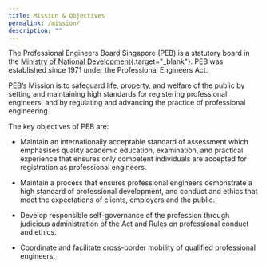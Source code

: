 ```yaml
---
title: Mission & Objectives
permalink: /mission/
description: ""
---
```

The Professional Engineers Board Singapore (PEB) is a statutory board in the [Ministry of National Development](https://www.mnd.gov.sg/){:target="_blank"}. PEB was established since 1971 under the Professional Engineers Act.  
  
PEB’s Mission is to safeguard life, property, and welfare of the public by setting and maintaining high standards for registering professional engineers, and by regulating and advancing the practice of professional engineering.

The key objectives of PEB are:

*   Maintain an internationally acceptable standard of assessment which emphasises quality academic education, examination, and practical experience that ensures only competent individuals are accepted for registration as professional engineers.
    
*   Maintain a process that ensures professional engineers demonstrate a high standard of professional development, and conduct and ethics that meet the expectations of clients, employers and the public.
    
*   Develop responsible self-governance of the profession through judicious administration of the Act and Rules on professional conduct and ethics.
    
*   Coordinate and facilitate cross-border mobility of qualified professional engineers.